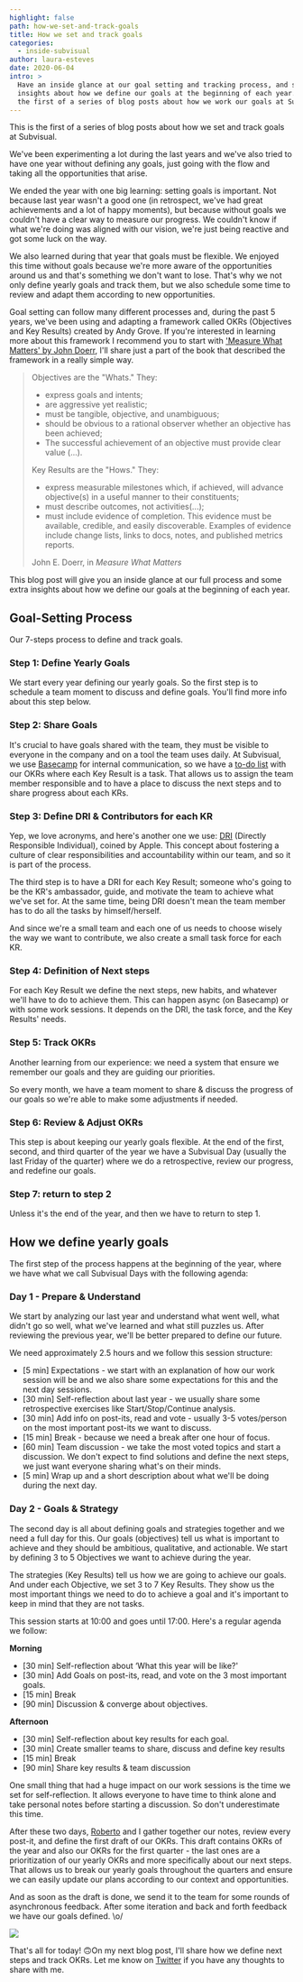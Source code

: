 ```yaml
---
highlight: false
path: how-we-set-and-track-goals
title: How we set and track goals
categories:
  - inside-subvisual
author: laura-esteves
date: 2020-06-04
intro: >
  Have an inside glance at our goal setting and tracking process, and some extra
  insights about how we define our goals at the beginning of each year. This is
  the first of a series of blog posts about how we work our goals at Subvisual.
---
```


This is the first of a series of blog posts about how we set and track goals at
Subvisual.

We've been experimenting a lot during the last years and we've also tried to
have one year without defining any goals, just going with the flow and taking
all the opportunities that arise.

We ended the year with one big learning: setting goals is important. Not
because last year wasn't a good one (in retrospect, we've had great
achievements and a lot of happy moments), but because without goals we couldn't
have a clear way to measure our progress. We couldn't know if what we're doing
was aligned with our vision, we're just being reactive and got some luck on the
way.

We also learned during that year that goals must be flexible. We enjoyed this
time without goals because we're more aware of the opportunities around us and
that's something we don't want to lose. That's why we not only define yearly
goals and track them, but we also schedule some time to review and adapt them
according to new opportunities.

Goal setting can follow many different processes and, during the past 5 years,
we've been using and adapting a framework called OKRs (Objectives and Key
Results) created by Andy Grove. If you're interested in learning more about
this framework I recommend you to start with ['Measure What Matters' by John
Doerr], I'll share just a part of the book that described the framework in a
really simple way.

> Objectives are the "Whats." They:
> - express goals and intents;
> - are aggressive yet realistic;
> - must be tangible, objective, and unambiguous;
> - should be obvious to a rational observer whether an objective has been
>   achieved;
> - The successful achievement of an objective must provide clear value (...).
>
> Key Results are the "Hows." They:
> - express measurable milestones which, if achieved, will advance objective(s)
>   in a useful manner to their constituents;
> - must describe outcomes, not activities(...);
> - must include evidence of completion. This evidence must be available,
>   credible, and easily discoverable. Examples of evidence include change
>   lists, links to docs, notes, and published metrics reports.
>
> John E. Doerr, in _Measure What Matters_

This blog post will give you an inside glance at our full process and some
extra insights about how we define our goals at the beginning of each year.


## Goal-Setting Process

Our 7-steps process to define and track goals.


### Step 1: Define Yearly Goals

We start every year defining our yearly goals. So the first step is to schedule
a team moment to discuss and define goals. You'll find more info about this
step below.


### Step 2: Share Goals

It's crucial to have goals shared with the team, they must be visible to
everyone in the company and on a tool the team uses daily. At Subvisual, we use
[Basecamp] for internal communication, so we have a [to-do
list][Basecamp-todo-list] with our OKRs where each Key Result is a task.  That
allows us to assign the team member responsible and to have a place to discuss
the next steps and to share progress about each KRs.


### Step 3: Define DRI & Contributors for each KR

Yep, we love acronyms, and here's another one we use: [DRI][DRI] (Directly
Responsible Individual), coined by Apple. This concept about fostering a
culture of clear responsibilities and accountability within our team, and so it
is part of the process.

The third step is to have a DRI for each Key Result; someone who's going to be
the KR's ambassador, guide, and motivate the team to achieve what we've set
for. At the same time, being DRI doesn't mean the team member has to do all the
  tasks by himself/herself.

And since we're a small team and each one of us needs to choose wisely the way
we want to contribute, we also create a small task force for each KR.


### Step 4: Definition of Next steps

For each Key Result we define the next steps, new habits, and whatever we'll
have to do to achieve them. This can happen async (on Basecamp) or with some
work sessions. It depends on the DRI, the task force, and the Key Results'
needs.


### Step 5: Track OKRs

Another learning from our experience: we need a system that ensure we remember
our goals and they are guiding our priorities.

So every month, we have a team moment to share & discuss the progress of our
goals so we're able to make some adjustments if needed.

### Step 6: Review & Adjust OKRs

This step is about keeping our yearly goals flexible. At the end of the first,
second, and third quarter of the year we have a Subvisual Day (usually the last
Friday of the quarter) where we do a retrospective, review our progress, and
redefine our goals.


### Step 7: return to step 2

Unless it's the end of the year, and then we have to return to step 1.


## How we define yearly goals

The first step of the process happens at the beginning of the year, where we
have what we call Subvisual Days with the following agenda:


### Day 1 - Prepare & Understand

We start by analyzing our last year and understand what went well, what didn't
go so well, what we've learned and what still puzzles us. After reviewing the
previous year, we'll be better prepared to define our future.

We need approximately 2.5 hours and we follow this session structure:

- [5 min] Expectations - we start with an explanation of how our work session
  will be and we also share some expectations for this and the next day
  sessions.
- [30 min] Self-reflection about last year - we usually share some
  retrospective exercises like Start/Stop/Continue analysis.
- [30 min] Add info on post-its, read and vote - usually 3-5 votes/person on
  the most important post-its we want to discuss.
- [15 min] Break - because we need a break after one hour of focus.
- [60 min] Team discussion - we take the most voted topics and start a
  discussion. We don't expect to find solutions and define the next steps, we
  just want everyone sharing what's on their minds.
- [5 min] Wrap up and a short description about what we'll be doing during the
  next day.


### Day 2 - Goals & Strategy

The second day is all about defining goals and strategies together and we need
a full day for this. Our goals (objectives) tell us what is important to
achieve and they should be ambitious, qualitative, and actionable. We start by
defining 3 to 5 Objectives we want to achieve during the year.

The strategies (Key Results) tell us how we are going to achieve our goals. And
under each Objective, we set 3 to 7 Key Results. They show us the most
important things we need to do to achieve a goal and it's important to keep in
mind that they are not tasks.

This session starts at 10:00 and goes until 17:00. Here's a regular agenda we
follow:

**Morning**
- [30 min] Self-reflection about ‘What this year will be like?'
- [30 min] Add Goals on post-its, read, and vote on the 3 most important goals.
- [15 min] Break
- [90 min] Discussion & converge about objectives.

**Afternoon**
- [30 min] Self-reflection about key results for each goal.
- [30 min] Create smaller teams to share, discuss and define key results
- [15 min] Break
- [90 min] Share key results & team discussion

One small thing that had a huge impact on our work sessions is the time we set
for self-reflection. It allows everyone to have time to think alone and take
personal notes before starting a discussion. So don't underestimate this time.

After these two days, [Roberto] and I gather together our notes, review every
post-it, and define the first draft of our OKRs. This draft contains OKRs of
the year and also our OKRs for the first quarter - the last ones are a
prioritization of our yearly OKRs and more specifically about our next steps.
That allows us to break our yearly goals throughout the quarters and ensure we
can easily update our plans according to our context and opportunities.

And as soon as the draft is done, we send it to the team for some rounds of
asynchronous feedback. After some iteration and back and forth feedback we have
our goals defined. \o/

![](./OKRs.gif)

That's all for today! 🙃On my next blog post, I'll share how we define next
steps and track OKRs. Let me know on [Twitter] if you have any thoughts to
share with me.

['Measure What Matters' by John Doerr]: https://www.goodreads.com/book/show/39286958-measure-what-matters
[Basecamp]: https://basecamp.com/
[Basecamp-todo-list]: https://3.basecamp-help.com/article/48-to-dos
[DRI]: https://www.youtube.com/watch?v=xCqKmhCBtJk
[Roberto]: https://twitter.com/rmdgb
[twitter]: https://twitter.com/lauraeesteves
